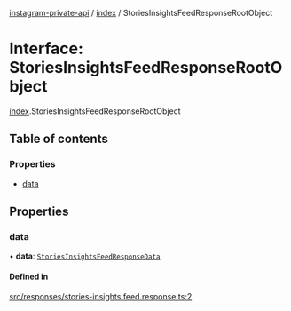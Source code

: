 [instagram-private-api](../../README.md) / [index](../../modules/index.md) / StoriesInsightsFeedResponseRootObject

# Interface: StoriesInsightsFeedResponseRootObject

[index](../../modules/index.md).StoriesInsightsFeedResponseRootObject

## Table of contents

### Properties

- [data](StoriesInsightsFeedResponseRootObject.md#data)

## Properties

### data

• **data**: [`StoriesInsightsFeedResponseData`](StoriesInsightsFeedResponseData.md)

#### Defined in

[src/responses/stories-insights.feed.response.ts:2](https://github.com/Nerixyz/instagram-private-api/blob/0e0721c/src/responses/stories-insights.feed.response.ts#L2)
